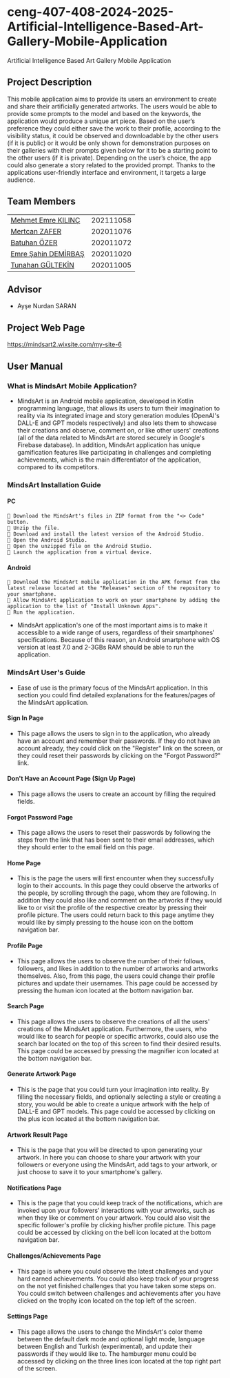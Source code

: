 # ceng-407-408-2024-2025-Artificial-Intelligence-Based-Art-Gallery-Mobile-Application
Artificial Intelligence Based Art Gallery Mobile Application

## Project Description

This mobile application aims to provide its users an environment to create and share their artificially generated artworks. The users would be able
to provide some prompts to the model and based on the keywords, the application would produce a unique art piece. Based on the user’s
preference they could either save the work to their profile, according to the visibility status, it could be observed and downloadable by the other
users (if it is public) or it would be only shown for demonstration purposes on their galleries with their prompts given below for it to be a starting
point to the other users (if it is private). Depending on the user’s choice, the app could also generate a story related to the provided prompt. Thanks to the applications user-friendly interface and environment, it targets a large audience.

## Team Members

|                        |                       |
|-------------------------------|-----------------------------|
[Mehmet Emre KILINÇ](https://github.com/MhmtEmrKlnc)         |202111058            |
[Mertcan ZAFER](https://github.com/mertcanzafer)         |202011076            |
[Batuhan ÖZER](https://github.com/batuhanozzer)         |202011072|
[Emre Şahin DEMİRBAŞ](https://github.com/emrethedemirbas)        |202011020|
[Tunahan GÜLTEKİN](https://github.com/tunahangultekin)         |202011005|


## Advisor

- Ayşe Nurdan SARAN


## Project Web Page
https://mindsart2.wixsite.com/my-site-6

## User Manual

### What is MindsArt Mobile Application?

- MindsArt is an Android mobile application, developed in Kotlin programming language, that allows its users to turn their imagination to reality via its integrated image and story generation modules (OpenAI's DALL-E and GPT models respectively) and also lets them to showcase their creations and observe, comment on, or like other users' creations (all of the data related to MindsArt are stored securely in Google's Firebase database). In addition, MindsArt application has unique gamification features like participating in challenges and completing achievements, which is the main differentiator of the application, compared to its competitors.

### MindsArt Installation Guide

#### PC
```
📎 Download the MindsArt's files in ZIP format from the "<> Code" button.
📎 Unzip the file.
📎 Download and install the latest version of the Android Studio.
📎 Open the Android Studio.
📎 Open the unzipped file on the Android Studio.
📎 Launch the application from a virtual device.
```
#### Android
```
📎 Download the MindsArt mobile application in the APK format from the latest release located at the "Releases" section of the repository to your smartphone.
📎 Allow MindsArt application to work on your smartphone by adding the application to the list of "Install Unknown Apps".
📎 Run the application.
```
- MindsArt application's one of the most important aims is to make it accessible to a wide range of users, regardless of their smartphones' specifications. Because of this reason, an Android smartphone with OS version at least 7.0 and 2-3GBs RAM should be able to run the application.

### MindsArt User's Guide

- Ease of use is the primary focus of the MindsArt application. In this section you could find detailed explanations for the features/pages of the MindsArt application.

#### Sign In Page
- This page allows the users to sign in to the application, who already have an account and remember their passwords. If they do not have an account already, they could click on the "Register" link on the screen, or they could reset their passwords by clicking on the "Forgot Password?" link.

#### Don't Have an Account Page (Sign Up Page)
- This page allows the users to create an account by filling the required fields.

#### Forgot Password Page
- This page allows the users to reset their passwords by following the steps from the link that has been sent to their email addresses, which they should enter to the email field on this page.

#### Home Page
- This is the page the users will first encounter when they successfully login to their accounts. In this page they could observe the artworks of the people, by scrolling through the page, whom they are following. In addition they could also like and comment on the artworks if they would like to or visit the profile of the respective creator by pressing their profile picture. The users could return back to this page anytime they would like by simply pressing to the house icon on the bottom navigation bar.

#### Profile Page
- This page allows the users to observe the number of their follows, followers, and likes in addition to the number of artworks and artworks themselves. Also, from this page, the users could change their profile pictures and update their usernames. This page could be accessed by pressing the human icon located at the bottom navigation bar.

#### Search Page
- This page allows the users to observe the creations of all the users' creations of the MindsArt application. Furthermore, the users, who would like to search for people or specific artworks, could also use the search bar located on the top of this screen to find their desired results. This page could be accessed by pressing the magnifier icon located at the bottom navigation bar.

#### Generate Artwork Page
- This is the page that you could turn your imagination into reality. By filling the necessary fields, and optionally selecting a style or creating a story, you would be able to create a unique artwork with the help of DALL-E and GPT models. This page could be accessed by clicking on the plus icon located at the bottom navigation bar.

#### Artwork Result Page
- This is the page that you will be directed to upon generating your artwork. In here you can choose to share your artwork with your followers or everyone using the MindsArt, add tags to your artwork, or just choose to save it to your smartphone's gallery.

#### Notifications Page
- This is the page that you could keep track of the notifications, which are invoked upon your followers' interactions with your artworks, such as when they like or comment on your artwork. You could also visit the specific follower's profile by clicking his/her profile picture. This page could be accessed by clicking on the bell icon located at the bottom navigation bar.

#### Challenges/Achievements Page
- This page is where you could observe the latest challenges and your hard earned achievements. You could also keep track of your progress on the not yet finished challenges that you have taken some steps on. You could switch between challenges and achievements after you have clicked on the trophy icon located on the top left of the screen.

#### Settings Page
- This page allows the users to change the MindsArt's color theme between the default dark mode and optional light mode, language between English and Turkish (experimental), and update their passwords if they would like to. The hamburger menu could be accessed by clicking on the three lines icon located at the top right part of the screen.

